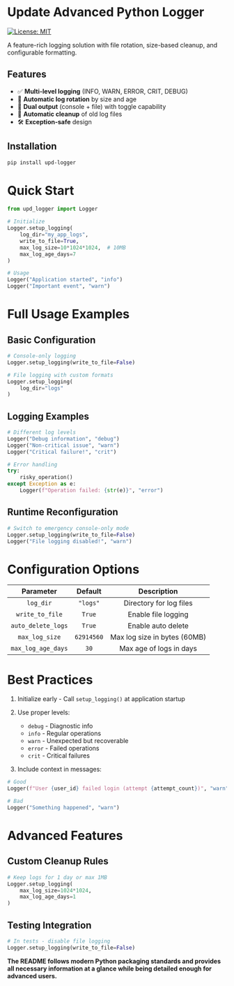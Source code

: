 # Update Advanced Python Logger

[![License: MIT](https://img.shields.io/badge/License-MIT-yellow.svg)](https://opensource.org/licenses/MIT)

A feature-rich logging solution with file rotation, size-based cleanup, and configurable formatting.

## Features

- ✅ **Multi-level logging** (INFO, WARN, ERROR, CRIT, DEBUG)
- 📁 **Automatic log rotation** by size and age
- 📝 **Dual output** (console + file) with toggle capability
- 🧹 **Automatic cleanup** of old log files
- 🛠 **Exception-safe** design

## Installation

```bash
pip install upd-logger
```

# Quick Start

```python
from upd_logger import Logger

# Initialize
Logger.setup_logging(
    log_dir="my_app_logs",
    write_to_file=True,
    max_log_size=10*1024*1024,  # 10MB
    max_log_age_days=7
)

# Usage
Logger("Application started", "info")
Logger("Important event", "warn")
```

# Full Usage Examples

## Basic Configuration

```python
# Console-only logging
Logger.setup_logging(write_to_file=False)

# File logging with custom formats
Logger.setup_logging(
    log_dir="logs"
)
```

## Logging Examples

```python
# Different log levels
Logger("Debug information", "debug")
Logger("Non-critical issue", "warn")
Logger("Critical failure!", "crit")

# Error handling
try:
    risky_operation()
except Exception as e:
    Logger(f"Operation failed: {str(e)}", "error")
```

## Runtime Reconfiguration

```python
# Switch to emergency console-only mode
Logger.setup_logging(write_to_file=False)
Logger("File logging disabled!", "warn")
```

# Configuration Options

| Parameter         | Default     | Description                          |
|:-----------------:|:-----------:|:------------------------------------:|
| `log_dir`         | `"logs"`    | Directory for log files              |
| `write_to_file`   | `True`      | Enable file logging                  |
| `auto_delete_logs`   | `True`      | Enable auto delete                |
| `max_log_size`    | `62914560`  | Max log size in bytes (60MB)         |
| `max_log_age_days`| `30`        | Max age of logs in days              |

# Best Practices
1. Initialize early - Call `setup_logging()` at application startup

2. Use proper levels:
    - `debug` - Diagnostic info
    - `info` - Regular operations
    - `warn` - Unexpected but recoverable
    - `error` - Failed operations
    - `crit` - Critical failures
    
3. Include context in messages:
```python
# Good
Logger(f"User {user_id} failed login (attempt {attempt_count})", "warn")

# Bad
Logger("Something happened", "warn")
```

# Advanced Features

## Custom Cleanup Rules

```python
# Keep logs for 1 day or max 1MB
Logger.setup_logging(
    max_log_size=1024*1024,
    max_log_age_days=1
)
```

## Testing Integration

```python
# In tests - disable file logging
Logger.setup_logging(write_to_file=False)
```

**The README follows modern Python packaging standards and provides all necessary information at a glance while being detailed enough for advanced users.**
